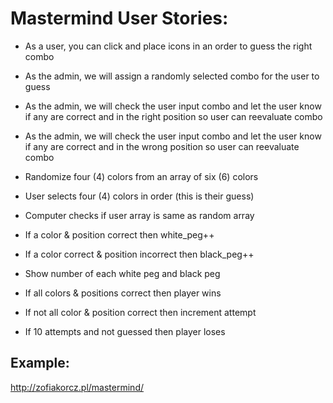 # Mastermind User Stories:

* As a user, you can click and place icons in an order to guess the right combo
* As the admin, we will assign a randomly selected combo for the user to guess
* As the admin, we will check the user input combo and let the user know if any are correct and in the right position so user can reevaluate combo
* As the admin, we will check the user input combo and let the user know if any are correct and in the wrong position so user can reevaluate combo

* Randomize four (4) colors from an array of six (6) colors
* User selects four (4) colors in order (this is their guess)
* Computer checks if user array is same as random array
* If a color & position correct then white_peg++
* If a color correct & position incorrect then black_peg++
* Show number of each white peg and black peg
* If all colors & positions correct then player wins
* If not all color & position correct then increment attempt
* If 10 attempts and not guessed then player loses

## Example:

http://zofiakorcz.pl/mastermind/
